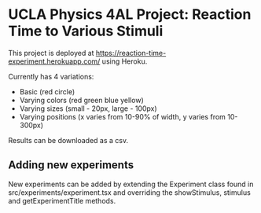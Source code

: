 # UCLA Physics 4AL Project: Reaction Time to Various Stimuli

This project is deployed at https://reaction-time-experiment.herokuapp.com/ using Heroku.

Currently has 4 variations:
- Basic (red circle)
- Varying colors (red green blue yellow)
- Varying sizes (small - 20px, large - 100px)
- Varying positions (x varies from 10-90% of width, y varies from 10-300px)

Results can be downloaded as a csv.

## Adding new experiments

New experiments can be added by extending the Experiment class found in src/experiments/experiment.tsx and overriding the showStimulus, stimulus and getExperimentTitle methods. 